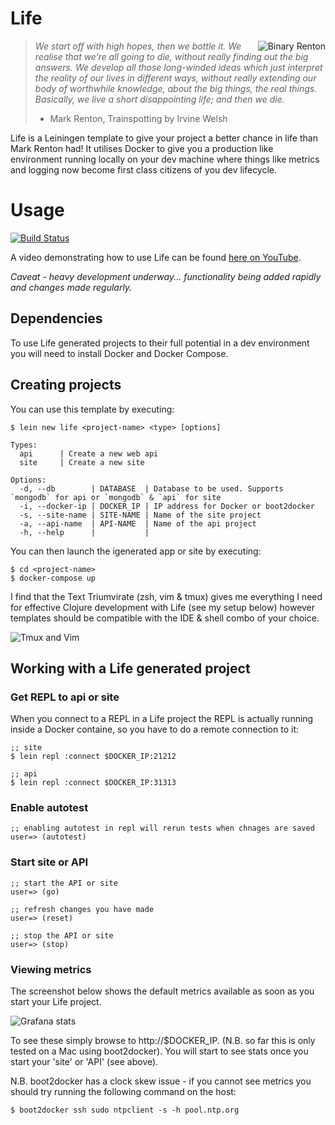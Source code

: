 # Life

<img src="https://raw.githubusercontent.com/garycrawford/lein-life/master/images/binary_renton.png" alt="Binary Renton" title="Renton from Trainspotting" align="right" />

> _We start off with high hopes, then we bottle it. We realise
> that we’re all going to die, without really finding out the
> big answers. We develop all those long-winded ideas which just
> interpret the reality of our lives in different ways, without
> really extending our body of worthwhile knowledge, about the big
> things, the real things. Basically, we live a short disappointing life;
> and then we die._
> - Mark Renton, Trainspotting by Irvine Welsh

Life is a Leiningen template to give your project a better chance in life than Mark Renton had! It utilises Docker to give you a production like environment running locally on your dev machine where things like metrics and logging now become first class citizens of you dev lifecycle.


# Usage
[![Build Status](https://snap-ci.com/garycrawford/lein-life/branch/master/build_image)](https://snap-ci.com/garycrawford/lein-life/branch/master)

A video demonstrating how to use Life can be found [here on YouTube](https://youtu.be/ZloJuOiqA6w).

_Caveat - heavy development underway... functionality being added rapidly and changes made regularly._

## Dependencies
To use Life generated projects to their full potential in a dev environment you will need to install Docker and Docker Compose.

## Creating projects
You can use this template by executing:

    $ lein new life <project-name> <type> [options]

    Types:
      api      | Create a new web api
      site     | Create a new site
    
    Options:
      -d, --db        | DATABASE  | Database to be used. Supports `mongodb` for api or `mongodb` & `api` for site
      -i, --docker-ip | DOCKER_IP | IP address for Docker or boot2docker
      -s, --site-name | SITE-NAME | Name of the site project
      -a, --api-name  | API-NAME  | Name of the api project
      -h, --help      |           |


You can then launch the igenerated app or site by executing:

    $ cd <project-name>
    $ docker-compose up

I find that the Text Triumvirate (zsh, vim & tmux) gives me everything I need for effective Clojure development with Life (see my setup below) however templates should be compatible with the IDE & shell combo of your choice.

<img src="https://raw.githubusercontent.com/garycrawford/lein-life/master/images/IDE.png" alt="Tmux and Vim" title="Tmux and Vim for Clojure development" />

## Working with a Life generated project
### Get REPL to api or site
When you connect to a REPL in a Life project the REPL is actually running inside a Docker containe, so you have to do a remote connection to it:

    ;; site
    $ lein repl :connect $DOCKER_IP:21212
    
    ;; api
    $ lein repl :connect $DOCKER_IP:31313
    
### Enable autotest

    ;; enabling autotest in repl will rerun tests when chnages are saved
    user=> (autotest)
    
### Start site or API

    ;; start the API or site
    user=> (go)
    
    ;; refresh changes you have made
    user=> (reset)
    
    ;; stop the API or site
    user=> (stop)
    
### Viewing metrics
The screenshot below shows the default metrics available as soon as you start your Life project.

<img src="https://raw.githubusercontent.com/garycrawford/lein-life/master/images/stats.png" alt="Grafana stats" title="Screenshot of Grafana stats" />

To see these simply browse to http://$DOCKER_IP. (N.B. so far this is only tested on a Mac using boot2docker). You will start to see stats once you start your 'site' or 'API' (see above).

N.B. boot2docker has a clock skew issue - if you cannot see metrics you should try running the following command on the host:

    $ boot2docker ssh sudo ntpclient -s -h pool.ntp.org
